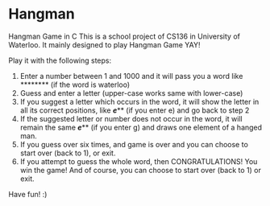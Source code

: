 # Hangman
Hangman Game in C
This is a school project of CS136 in University of Waterloo. It mainly designed to play Hangman Game YAY!

Play it with the following steps:
1. Enter a number between 1 and 1000 and it will pass you a word like ******** (if the word is waterloo)
2. Guess and enter a letter (upper-case works same with lower-case)
3. If you suggest a letter which occurs in the word, it will show the letter in all its correct positions, like ***e***** (if you enter e) and go back to step 2
4. If the suggested letter or number does not occur in the word, it will remain the same ***e***** (if you enter g) and draws one element of a hanged man.
5. If you guess over six times, and game is over and you can choose to start over (back to 1), or exit.
6. If you attempt to guess the whole word, then CONGRATULATIONS! You win the game! And of course, you can choose to start over (back to 1) or exit.

Have fun! :)
